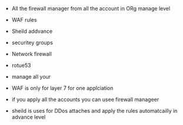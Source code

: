 

- All the firewall manager from all the account in ORg manage level
- WAF rules
- Sheild addvance
- securitey groups
- Network firewall
- rotue53
- manage all your


- WAF is only for layer 7 for one applciation
- if you apply all the accounts you can usee firewall manageer
- sheild is uses for DDos attaches and apply the rules automatcailly in advance level
